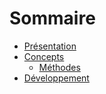 # Sommaire

* [Présentation](doc/intro.md)
* [Concepts](doc/concept.md)
    * [Méthodes](doc/api.md)
* [Développement](doc/dev.md)

